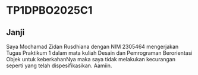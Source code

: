 # TP1DPBO2025C1

## Janji
Saya Mochamad Zidan Rusdhiana dengan NIM 2305464 mengerjakan Tugas Praktikum 1 dalam mata kuliah Desain dan Pemrograman Berorientasi Objek untuk keberkahanNya maka saya tidak melakukan kecurangan seperti yang telah dispesifikasikan. Aamiin.

